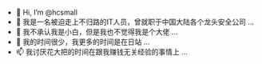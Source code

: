 - 👋 Hi, I’m @hcsmall
- 👀 我是一名被迫走上不归路的IT人员，曾就职于中国大陆各个龙头安全公司 ...
- 🌱 我不承认我是小白，但是我也不觉得我是个大佬 ...
- 💞️ 我的时间很少，我更多的时间是在日站 ...
- 📫 我讨厌花大把的时间在跟我赚钱无关经验的事情上 ...


<!---
hcsmall/hcsmall is a ✨ special ✨ repository because its `README.md` (this file) appears on your GitHub profile.
You can click the Preview link to take a look at your changes.
--->
